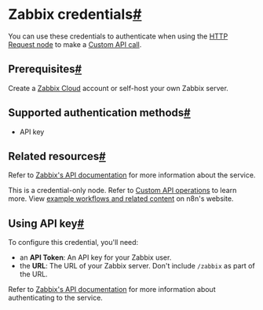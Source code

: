 [](https://github.com/n8n-io/n8n-docs/edit/main/docs/integrations/builtin/credentials/zabbix.md "Edit this page")

# Zabbix credentials[#](#zabbix-credentials "Permanent link")

You can use these credentials to authenticate when using the [HTTP Request node](../../core-nodes/n8n-nodes-base.httprequest/) to make a [Custom API call](../../../custom-operations/).

## Prerequisites[#](#prerequisites "Permanent link")

Create a [Zabbix Cloud](https://www.zabbix.com/) account or self-host your own Zabbix server.

## Supported authentication methods[#](#supported-authentication-methods "Permanent link")

*   API key

## Related resources[#](#related-resources "Permanent link")

Refer to [Zabbix's API documentation](https://www.zabbix.com/documentation/current/en/manual/api) for more information about the service.

This is a credential-only node. Refer to [Custom API operations](../../../custom-operations/) to learn more. View [example workflows and related content](https://n8n.io/integrations/zabbix/) on n8n's website.

## Using API key[#](#using-api-key "Permanent link")

To configure this credential, you'll need:

*   an **API Token**: An API key for your Zabbix user.
*   the **URL**: The URL of your Zabbix server. Don't include `/zabbix` as part of the URL.

Refer to [Zabbix's API documentation](https://www.zabbix.com/documentation/current/en/manual/api#authentication) for more information about authenticating to the service.